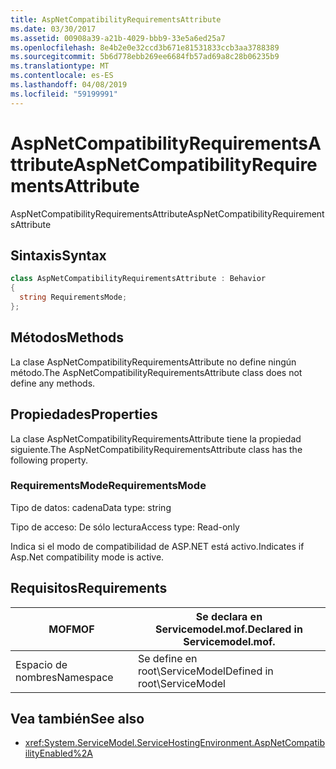 ```yaml
---
title: AspNetCompatibilityRequirementsAttribute
ms.date: 03/30/2017
ms.assetid: 00908a39-a21b-4029-bbb9-33e5a6ed25a7
ms.openlocfilehash: 8e4b2e0e32ccd3b671e81531833ccb3aa3788389
ms.sourcegitcommit: 5b6d778ebb269ee6684fb57ad69a8c28b06235b9
ms.translationtype: MT
ms.contentlocale: es-ES
ms.lasthandoff: 04/08/2019
ms.locfileid: "59199991"
---
```

# <a name="aspnetcompatibilityrequirementsattribute"></a><span data-ttu-id="709a2-102">AspNetCompatibilityRequirementsAttribute</span><span class="sxs-lookup"><span data-stu-id="709a2-102">AspNetCompatibilityRequirementsAttribute</span></span>
<span data-ttu-id="709a2-103">AspNetCompatibilityRequirementsAttribute</span><span class="sxs-lookup"><span data-stu-id="709a2-103">AspNetCompatibilityRequirementsAttribute</span></span>  
  
## <a name="syntax"></a><span data-ttu-id="709a2-104">Sintaxis</span><span class="sxs-lookup"><span data-stu-id="709a2-104">Syntax</span></span>  
  
```csharp
class AspNetCompatibilityRequirementsAttribute : Behavior  
{  
  string RequirementsMode;  
};  
```  
  
## <a name="methods"></a><span data-ttu-id="709a2-105">Métodos</span><span class="sxs-lookup"><span data-stu-id="709a2-105">Methods</span></span>  
 <span data-ttu-id="709a2-106">La clase AspNetCompatibilityRequirementsAttribute no define ningún método.</span><span class="sxs-lookup"><span data-stu-id="709a2-106">The AspNetCompatibilityRequirementsAttribute class does not define any methods.</span></span>  
  
## <a name="properties"></a><span data-ttu-id="709a2-107">Propiedades</span><span class="sxs-lookup"><span data-stu-id="709a2-107">Properties</span></span>  
 <span data-ttu-id="709a2-108">La clase AspNetCompatibilityRequirementsAttribute tiene la propiedad siguiente.</span><span class="sxs-lookup"><span data-stu-id="709a2-108">The AspNetCompatibilityRequirementsAttribute class has the following property.</span></span>  
  
### <a name="requirementsmode"></a><span data-ttu-id="709a2-109">RequirementsMode</span><span class="sxs-lookup"><span data-stu-id="709a2-109">RequirementsMode</span></span>  
 <span data-ttu-id="709a2-110">Tipo de datos: cadena</span><span class="sxs-lookup"><span data-stu-id="709a2-110">Data type: string</span></span>  
  
 <span data-ttu-id="709a2-111">Tipo de acceso: De sólo lectura</span><span class="sxs-lookup"><span data-stu-id="709a2-111">Access type: Read-only</span></span>  
  
 <span data-ttu-id="709a2-112">Indica si el modo de compatibilidad de ASP.NET está activo.</span><span class="sxs-lookup"><span data-stu-id="709a2-112">Indicates if Asp.Net compatibility mode is active.</span></span>  
  
## <a name="requirements"></a><span data-ttu-id="709a2-113">Requisitos</span><span class="sxs-lookup"><span data-stu-id="709a2-113">Requirements</span></span>  
  
|<span data-ttu-id="709a2-114">MOF</span><span class="sxs-lookup"><span data-stu-id="709a2-114">MOF</span></span>|<span data-ttu-id="709a2-115">Se declara en Servicemodel.mof.</span><span class="sxs-lookup"><span data-stu-id="709a2-115">Declared in Servicemodel.mof.</span></span>|  
|---------|-----------------------------------|  
|<span data-ttu-id="709a2-116">Espacio de nombres</span><span class="sxs-lookup"><span data-stu-id="709a2-116">Namespace</span></span>|<span data-ttu-id="709a2-117">Se define en root\ServiceModel</span><span class="sxs-lookup"><span data-stu-id="709a2-117">Defined in root\ServiceModel</span></span>|  
  
## <a name="see-also"></a><span data-ttu-id="709a2-118">Vea también</span><span class="sxs-lookup"><span data-stu-id="709a2-118">See also</span></span>

- <xref:System.ServiceModel.ServiceHostingEnvironment.AspNetCompatibilityEnabled%2A>
